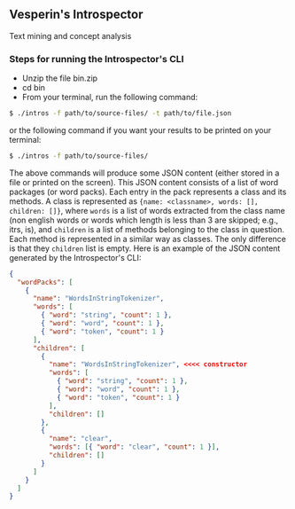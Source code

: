 ## Vesperin's Introspector

Text mining and concept analysis

### Steps for running the Introspector's CLI

- Unzip the file bin.zip
- cd bin
- From your terminal, run the following command:

```bash
$ ./intros -f path/to/source-files/ -t path/to/file.json
```

or the following command if you want your results to be printed on your terminal:


```bash
$ ./intros -f path/to/source-files/
```


The above commands will produce some JSON content (either stored in a file or printed on 
the screen). This JSON content consists of a list of word packages (or word packs). Each 
entry in the pack represents a class and its methods. A class is represented as 
`{name: <classname>, words: [], children: []}`, where `words` is a list of words extracted 
from the class name (non english words or words which length is less than 3 are skipped; 
e.g., itrs, is), and `children` is a list of methods belonging to the class in question. 
Each method is represented in a similar way as classes. The only difference is that they 
`children` list is empty.  Here is an example of the JSON content generated by the 
Introspector's CLI:  


```json
{
  "wordPacks": [
    {
      "name": "WordsInStringTokenizer",
      "words": [
        { "word": "string", "count": 1 },
        { "word": "word", "count": 1 },
        { "word": "token", "count": 1 }
      ],
      "children": [
        {
          "name": "WordsInStringTokenizer", <<<< constructor
          "words": [
            { "word": "string", "count": 1 },
            { "word": "word", "count": 1 },
            { "word": "token", "count": 1 }
          ],
          "children": []
        },
        {
          "name": "clear",
          "words": [{ "word": "clear", "count": 1 }],
          "children": []
        }
      ]
    }
  ]
}
```  